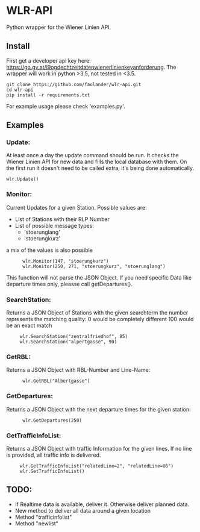 # WLR-API

Python wrapper for the Wiener Linien API.

## Install

First get a developer api key here: https://go.gv.at/l9ogdechtzeitdatenwienerlinienkeyanforderung. 
The wrapper will work in python >3.5, not tested in <3.5.

```
git clone https://github.com/faulander/wlr-api.git
cd wlr-api
pip install -r requirements.txt
```
For example usage please check 'examples.py'.

## Examples

### Update:
At least once a day the update command should be run. It checks the Wiener Linien API for new data and fills the local database with them. On the first run it doesn't need to be called extra, it's being done automatically.

```
wlr.Update()
```

### Monitor:
Current Updates for a given Station.
Possible values are:
  - List of Stations with their RLP Number
  - List of possible message types:
    + 'stoerunglang'
    + 'stoerungkurz'
 
  a mix of the values is also possible

```
      wlr.Monitor(147, "stoerungkurz")
      wlr.Monitor(250, 271, "stoerungkurz", "stoerunglang")
```
  This function will not parse the JSON Object.
  If you need specific Data like departure times only,
  pleasse call getDepartures().

### SearchStation:

  Returns a JSON Object of Stations with the given searchterm
  the number represents the matching quality:
  0 would be completely different
  100 would be an exact match

 ```
      wlr.SearchStation("zentralfriedhof", 85)
      wlr.SearchStation("alpertgasse", 90)
 ```
### GetRBL:

  Returns a JSON Object with RBL-Number and Line-Name:

```
      wlr.GetRBL("Albertgasse")
 ```
### GetDepartures:

  Returns a JSON Object with the next departure times
  for the given station:

```
      wlr.GetDepartures(250)
```
### GetTrafficInfoList:
  Returns a JSON Object with traffic Information for the given lines.
  If no line is provided, all traffic info is delivered.

```
     wlr.GetTrafficInfoList("relatedLine=2", "relatedLine=U6")
     wlr.GetTrafficInfoList()
```

## TODO:
+ If Realtime data is available, deliver it. Otherwise deliver planned data.
+ New method to deliver all data around a given location
+ Method "trafficinfolist"
+ Method "newlist"
